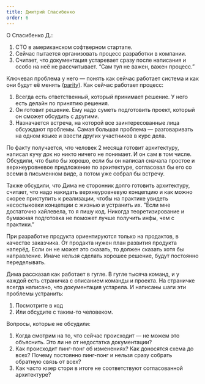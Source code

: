 ```yaml
---
title: Дмитрий Спасибенко
order: 6
---
```


О Спасибенко Д.:

1. CTO в американском софтверном стартапе.
2. Сейчас пытается организовать процесс разработки в компании.
3. Считает, что документация устаревает сразу после написания и особо на неё не рассчитывает. “Сам тул не важен, важен процесс.”

Ключевая проблема у него — понять как сейчас работает система и как они будут её менять ([parity](https://martinfowler.com/articles/patterns-legacy-displacement/feature-parity.html)).
Как сейчас работает процесс:

1. Всегда есть ответственный, который принимает решение. У него есть делайн по принятию решения.
2. Он готовит решение. Ему надо суметь подготовить проект, который он сможет обсудить с другими.
3. Назначается встреча, на которой все заинтересованные лица обсуждают проблемы. Самая большая проблема — разговаривать на одном языке и ввести других участников в курс дела.

По факту получается, что человек 2 месяца готовит архитектуру, написал кучу док но никто ничего не понимает. И он сам в том числе.
Обсудили, что было бы хорошо, если бы он написал сначала простое и верхнеуровневое предложение по архитектуре, согласовал бы его со всеми в письменном виде, а потом уже собрал бы встречу.

Также обсудили, что Дима не сторонник долго готовить архитектуру, считает, что надо накидать верхнеуровневую концепцию и как можно скорее приступить к реализации, чтобы на практике увидеть несостыковки концепции с жизнью и устранить их.
”Если мне достаточно хайлевела, то я пишу код. Никогда теоретизирование и бумажная подготовка не поможет лучше получить инфы, чем с практики.”

При разработке продукта ориентируются только на продактов, в качестве заказчика. От продакта нужен план развития продукта наперёд. Если он не может это сказать, то должен сказать хотя бы направление. Иначе нельзя сделать хорошее решение, будут постоянно переделывать.

Дима рассказал как работает в гугле. В гугле тысяча команд, и у каждой есть страничка с описанием команды и проекта. На страничке всегда написано, что документация устарела. И написаны шаги эти проблемы устранить:

1. Посмотрите в код
2. Или обсудите с таким-то человеком.

Вопросы, которые не обсудили:

1. Когда смотрим на то, что сейчас происходит — не можем это объяснить.
Это ли не от недостатка документации?
2. Как происходит пинг-понг об изменениях? Как доносятся схема до всех? Почему постоянно пинг-понг и нельзя сразу собрать обратную связь от всех?
3. Как часто юзер стори в итоге не соответствуют согласованной архитектуре?


